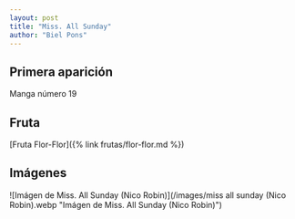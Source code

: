 ```yaml
---
layout: post
title: "Miss. All Sunday"
author: "Biel Pons"
---
```


## Primera aparición

Manga número 19

## Fruta

[Fruta Flor-Flor]({% link frutas/flor-flor.md %})

## Imágenes

![Imágen de Miss. All Sunday (Nico Robin)](/images/miss all sunday (Nico Robin).webp "Imágen de Miss. All Sunday (Nico Robin)")
